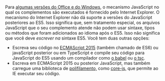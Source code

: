 Para [algumas versões do Office e do Windows](../concepts/browsers-used-by-office-web-add-ins.md), o mecanismo JavaScript no qual os complementos são executados é fornecido pelo Internet Explorer. O mecanismo do Internet Explorer não dá suporte a versões do JavaScript posteriores ao ES5. Isso significa que, sem tratamento especial, os arquivos JavaScript que o seu complemento atende não podem usar sintaxe, tipos ou métodos que foram adicionados ao idioma após o ES5. Isso não significa que você deve *escrever na* sintaxe ES5. Você tem duas outras opções:

- Escreva seu código no [ECMAScript 2015](https://www.w3schools.com/Js/js_es6.asp) (também chamado de ES6) ou javaScript posterior ou em TypeScript e compile seu código para JavaScript do ES5 usando um compilador como [o babel](https://babeljs.io/) ou [o tsc](https://www.typescriptlang.org/index.html).
- Escreva em ECMAScript 2015 ou posterior JavaScript, mas também carregue uma biblioteca de [polifilamento,](https://en.wikipedia.org/wiki/Polyfill_(programming)) como [core-js,](https://github.com/zloirock/core-js) que permite ao IE executar seu código.
